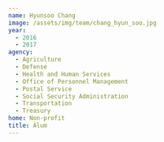 ```yaml
---
name: Hyunsoo Chang
image: /assets/img/team/chang_hyun_soo.jpg
year:
  - 2016
  - 2017
agency:
  - Agriculture
  - Defense
  - Health and Human Services
  - Office of Personnel Management
  - Postal Service
  - Social Security Administration
  - Transportation
  - Treasury
home: Non-profit
title: Alum
---
```

